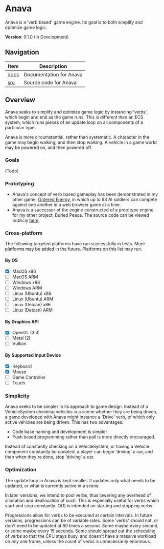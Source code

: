 # Anava

Anava is a 'verb based' game engine. Its goal is to both simplify and optimize game logic.

**Version**: 0.1.0 (In Development)

## Navigation

| Item           | Description             |
|----------------|-------------------------|
| [docs](./docs) | Documentation for Anava |
 | [src](./anava) | Source code for Anava   |
## Overview

Anava seeks to simplify and optimize game logic by instancing 'verbs', which begin and end as the game runs. This is different than an ECS system, which runs pieces of an update loop on all components of a particular type. 

Anava is more circumstantial, rather than systematic. A character in the game may begin walking, and then stop walking. A vehicle in a game world may be powered on, and then powered off.

### Goals

(Todo)

### Prototyping

- Anava's concept of verb based gameplay has been demonstrated in my other game, [Ordered Energy](https://morphsight.itch.io/orderedenergy), in which up to 63 AI soldiers can compete against one another in a web browser game at a time.
- Anava is a successor of the engine constructed of a prototype engine for my other project, Buried Peace. The source code can be viewed publicly [here](https://github.com/AlexanderFarrell/buried-peace-concept).

### Cross-platform

The following targeted platforms have run successfully in tests. More platforms may be added in the future. Platforms on this list may run.

#### By OS

- [x] MacOS x86
- [ ] MacOS ARM
- [ ] Windows x86
- [ ] Windows ARM
- [ ] Linux (Ubuntu) x86
- [ ] Linux (Ubuntu) ARM
- [ ] Linux (Debian) x86
- [ ] Linux (Debian) ARM

#### By Graphics API

- [x] OpenGL (3.3)
- [ ] Metal  (2)
- [ ] Vulkan

#### By Supported Input Device

- [x] Keyboard 
- [x] Mouse
- [ ] Game Controller
- [ ] Touch

### Simplicity

Anava seeks to be simpler in its approach to game design. Instead of a VehicleSystem checking vehicles in a scene whether they are being driven, a game developed with Anava might instance a 'Drive' verb, of which only active vehicles are being driven. This has two advantages:

- Code base naming and development is simpler
- Push based programming rather than pull is more directly encouraged. 

Instead of constantly checking on a VehicleSystem, or having a Vehicle component constantly be updated, a player can begin 'driving' a car, and then when they're done, stop 'driving' a car.  

### Optimization

The update loop in Anava is kept smaller. It updates only what needs to be updated, or what is currently active in a scene. 

In later versions, we intend to pool verbs, thus lowering any overhead of allocation and deallocation of such. This is especially useful for verbs which start and stop constantly. O(1) is intended on starting and stopping verbs.

Progressions allow for verbs to be executed at certain intervals. In future versions, progressions can be of variable rates. Some 'verbs' should not, or don't need to be updated at 60 times a second. Some maybe every second, or some maybe every 15 seconds. Some should spread out the scheduling of verbs so that the CPU stays busy, and doesn't have a massive workload on any one frame, unless the count of verbs is unnecessarily enormous.